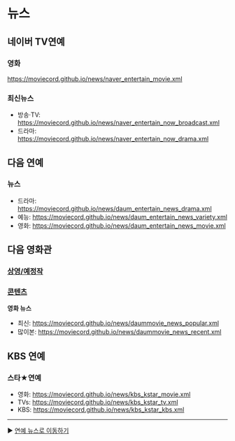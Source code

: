 # 뉴스

## 네이버 TV연예
  ### 영화
https://moviecord.github.io/news/naver_entertain_movie.xml  
  ### 최신뉴스
  - 방송·TV: https://moviecord.github.io/news/naver_entertain_now_broadcast.xml  
  - 드라마: https://moviecord.github.io/news/naver_entertain_now_drama.xml  

## 다음 연예
  ### 뉴스
 - 드라마: https://moviecord.github.io/news/daum_entertain_news_drama.xml  
 - 예능: https://moviecord.github.io/news/daum_entertain_news_variety.xml  
 - 영화: https://moviecord.github.io/news/daum_entertain_news_movie.xml  

## 다음 영화관
  ### [상영/예정작](https://github.com/MOVIECORD/daum#%EC%83%81%EC%98%81%EC%98%88%EC%A0%95%EC%9E%91)
  ### [콘텐츠](https://github.com/MOVIECORD/daum#%EC%83%81%EC%98%81%EC%98%88%EC%A0%95%EC%9E%91)
  **영화 뉴스**  
- 최신: https://moviecord.github.io/news/daummovie_news_popular.xml  
- 많이본: https://moviecord.github.io/news/daummovie_news_recent.xml  

## KBS 연예
  ### 스타★연예
  - 영화: https://moviecord.github.io/news/kbs_kstar_movie.xml  
  - TVs: https://moviecord.github.io/news/kbs_kstar_tv.xml  
  - KBS: https://moviecord.github.io/news/kbs_kstar_kbs.xml  
---

▶️ [연예 뉴스로 이동하기](https://github.com/KPOPCORD/news)
